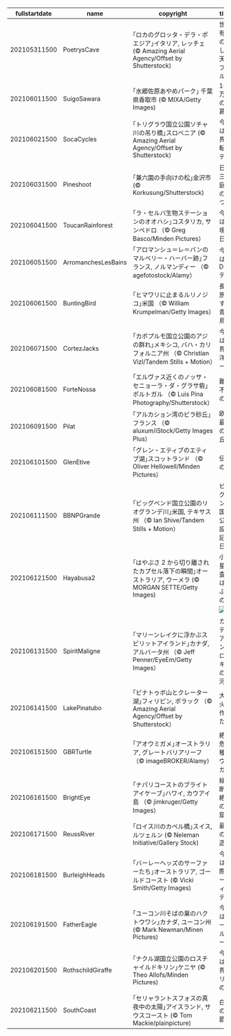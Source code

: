 |fullstartdate|name|copyright|title|image|
|--|--|--|--|--|
202105311500|PoetrysCave|｢ロカのグロッタ・デラ・ポエジア｣イタリア, レッチェ (© Amazing Aerial Agency/Offset by Shutterstock)|世界有数の美しい天然プール|![](/ja-JP/2021/06/202105311500PoetrysCave.jpg)|
202106011500|SuigoSawara|｢水郷佐原あやめパーク｣ 千葉県香取市 (© MIXA/Getty Images)|150 万本の花菖蒲|![](/ja-JP/2021/06/202106011500SuigoSawara.jpg)|
202106021500|SocaCycles|｢トリグラウ国立公園ソチャ川の吊り橋｣スロベニア (© Amazing Aerial Agency/Offset by Shutterstock)|今日は世界自転車デー|![](/ja-JP/2021/06/202106021500SocaCycles.jpg)|
202106031500|Pineshoot|｢兼六園の手向けの松｣金沢市 (© Korkusung/Shutterstock)|日本三大庭園の 1 つ|![](/ja-JP/2021/06/202106031500Pineshoot.jpg)|
202106041500|ToucanRainforest|｢ラ・セルバ生物ステーションのオオハシ｣コスタリカ, サンペドロ （© Greg Basco/Minden Pictures）|今日は環境の日|![](/ja-JP/2021/06/202106041500ToucanRainforest.jpg)|
202106051500|ArromanchesLesBains|｢アロマンシュ＝レ＝バンのマルベリー・ハーバー跡｣フランス, ノルマンディー （© agefotostock/Alamy）|今日はD-デイ|![](/ja-JP/2021/06/202106051500ArromanchesLesBains.jpg)|
202106061500|BuntingBird|｢ヒマワリに止まるルリノジコ｣米国 （© William Krumpelman/Getty Images）|長い旅をする青い鳥|![](/ja-JP/2021/06/202106061500BuntingBird.jpg)|
202106071500|CortezJacks|｢カボプルモ国立公園のアジの群れ｣メキシコ, バハ・カリフォルニア州 （© Christian Vizl/Tandem Stills + Motion）|今日は世界海洋デー|![](/ja-JP/2021/06/202106071500CortezJacks.jpg)|
202106081500|ForteNossa|｢エルヴァス近くのノッサ・セニョーラ・ダ・グラサ砦｣ポルトガル （© Luis Pina Photography/Shutterstock）|難攻不落の砦|![](/ja-JP/2021/06/202106081500ForteNossa.jpg)|
202106091500|Pilat|｢アルカション湾のピラ砂丘｣フランス （© aluxum/iStock/Getty Images Plus）|欧州最大の砂丘|![](/ja-JP/2021/06/202106091500Pilat.jpg)|
202106101500|GlenEtive|｢グレン・エティブのエティブ湖｣スコットランド  （© Oliver Hellowell/Minden Pictures）|伝説の湖|![](/ja-JP/2021/06/202106101500GlenEtive.jpg)|
202106111500|BBNPGrande|｢ビッグベンド国立公園のリオグランデ川｣米国, テキサス州 （© Ian Shive/Tandem Stills + Motion）|ビッグベンド国立公園設立記念日|![](/ja-JP/2021/06/202106111500BBNPGrande.jpg)|
202106121500|Hayabusa2|｢はやぶさ 2 から切り離されたカプセル落下の瞬間｣オーストラリア, ウーメラ (© MORGAN SETTE/Getty Images)|小惑星探査機はやぶさの日|![](/ja-JP/2021/06/202106121500Hayabusa2.jpg)|
||||![](/ja-JP/2021/06/.jpg)|
202106131500|SpiritMaligne|｢マリーンレイクに浮かぶスピリットアイランド｣カナダ, アルバータ州 （© Jeff Penner/EyeEm/Getty Images）|カナディアン・ロッキーの氷河湖|![](/ja-JP/2021/06/202106131500SpiritMaligne.jpg)|
202106141500|LakePinatubo|｢ピナトゥボ山とクレーター湖｣フィリピン, ポラック （© Amazing Aerial Agency/Offset by Shutterstock）|大噴火が作った湖|![](/ja-JP/2021/06/202106141500LakePinatubo.jpg)|
202106151500|GBRTurtle|｢アオウミガメ｣オーストラリア, グレートバリアリーフ （© imageBROKER/Alamy）|絶滅危惧種のウミガメ|![](/ja-JP/2021/06/202106151500GBRTurtle.jpg)|
202106161500|BrightEye|｢ナパリコーストのブライトアイケーブ｣ハワイ, カウアイ島 （© jimkruger/Getty Images）|緑の断崖絶壁の洞窟|![](/ja-JP/2021/06/202106161500BrightEye.jpg)|
202106171500|ReussRiver|｢ロイス川のカペル橋｣スイス, ルツェルン (© Neleman Initiative/Gallery Stock)|最古の木造橋|![](/ja-JP/2021/06/202106171500ReussRiver.jpg)|
202106181500|BurleighHeads|｢バーレーヘッズのサーファーたち｣オーストラリア, ゴールドコースト (© Vicki Smith/Getty Images)|今日は国際サーフィンデー|![](/ja-JP/2021/06/202106181500BurleighHeads.jpg)|
202106191500|FatherEagle|｢ユーコン川そばの巣のハクトウワシ｣カナダ, ユーコン州 (© Mark Newman/Minen Pictures)|今日はイーグルデー|![](/ja-JP/2021/06/202106191500FatherEagle.jpg)|
202106201500|RothschildGiraffe|｢ナクル湖国立公園のロスチャイルドキリン｣ケニヤ (© Theo Allofs/Minden Pictures)|今日は世界キリンの日|![](/ja-JP/2021/06/202106201500RothschildGiraffe.jpg)|
202106211500|SouthCoast|｢セリャラントスフォスの真夜中の太陽｣アイスランド, サウスコースト (© Tom Mackie/plainpicture)|白夜の季節|![](/ja-JP/2021/06/202106211500SouthCoast.jpg)|
